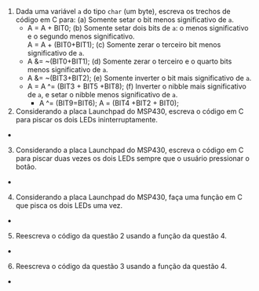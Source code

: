 1. Dada uma variável `a` do tipo `char` (um byte), escreva os trechos de código em C para:
	(a) Somente setar o bit menos significativo de `a`.
	 - A = A + BIT0; 
	(b) Somente setar dois bits de `a`: o menos significativo e o segundo menos significativo.	
	   A = A + (BIT0+BIT1);
	(c) Somente zerar o terceiro bit menos significativo de `a`.
	 - A &= ~(BIT0+BIT1);
	(d) Somente zerar o terceiro e o quarto bits menos significativo de `a`.
	 - A &= ~(BIT3+BIT2);
	(e) Somente inverter o bit mais significativo de `a`.
	 - A = A ^= (BIT3 + BIT5 +BIT8);
	(f) Inverter o nibble mais significativo de `a`, e setar o nibble menos significativo de `a`. 
         - A ^= (BIT9=BIT6);
	   A = (BIT4 +BIT2 + BIT0); 
2. Considerando a placa Launchpad do MSP430, escreva o código em C para piscar os dois LEDs ininterruptamente.
 - 
3. Considerando a placa Launchpad do MSP430, escreva o código em C para piscar duas vezes os dois LEDs sempre que o usuário pressionar o botão.
 -
4. Considerando a placa Launchpad do MSP430, faça uma função em C que pisca os dois LEDs uma vez.
 -
5. Reescreva o código da questão 2 usando a função da questão 4.
 -
6. Reescreva o código da questão 3 usando a função da questão 4.
 -
